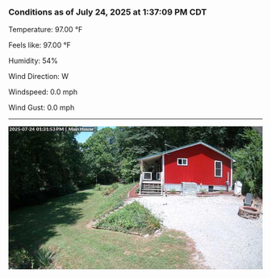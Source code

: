 ### Conditions as of July 24, 2025 at 1:37:09 PM CDT 

Temperature: 97.00 &deg;F

Feels like: 97.00 &deg;F

Humidity: 54%

Wind Direction: W

Windspeed: 0.0 mph

Wind Gust: 0.0 mph

---

<img src="./images/latest.jpeg"/>

